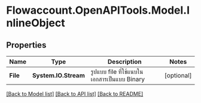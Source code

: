 
# Flowaccount.OpenAPITools.Model.InlineObject

## Properties

Name | Type | Description | Notes
------------ | ------------- | ------------- | -------------
**File** | **System.IO.Stream** | รูปแบบ file ที่ใช้แนบในเอกสารเป็นแบบ Binary | [optional] 

[[Back to Model list]](../README.md#documentation-for-models)
[[Back to API list]](../README.md#documentation-for-api-endpoints)
[[Back to README]](../README.md)

